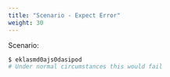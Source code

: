 ```yaml
---
title: "Scenario - Expect Error"
weight: 30
---
```


Scenario:

```bash expectError=true
$ eklasmd0ajs0dasipod
# Under normal circumstances this would fail
```
